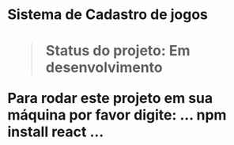 <h1>Sistema de Cadastro de jogos<h1>

>Status do projeto: Em desenvolvimento

Para rodar este projeto em sua máquina por favor digite:
...
npm install react
...
